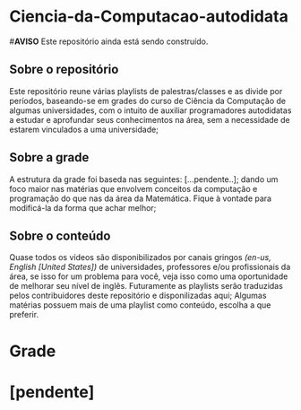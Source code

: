 # Ciencia-da-Computacao-autodidata

#**AVISO**
  Este repositório ainda está sendo construído.

## Sobre o repositório
  Este repositório reune várias playlists de palestras/classes e as divide por períodos, baseando-se em grades do curso de Ciência da Computação de algumas universidades, com o intuito de auxiliar programadores autodidatas a estudar e aprofundar seus conhecimentos na área, sem a necessidade de estarem vinculados a uma universidade;

## Sobre a grade
  A estrutura da grade foi baseda nas seguintes: [...pendente..]; dando um foco maior nas matérias que envolvem conceitos da computação e programação do que nas da área da Matemática. Fique à vontade para modificá-la da forma que achar melhor;

## Sobre o conteúdo
  Quase todos os vídeos são disponibilizados por canais gringos *(en-us, English [United States])* de universidades, professores e/ou profissionais da área, se isso for um problema para você, veja isso como uma oportunidade de melhorar seu nível de inglês. Futuramente as playlists serão traduzidas pelos contribuidores deste repositório e disponilizadas aqui;
  Algumas matérias possuem mais de uma playlist como conteúdo, escolha a que preferir.

# Grade
  # [pendente]
